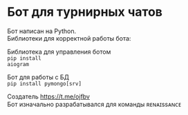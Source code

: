 # Бот для турнирных чатов

Бот написан на Python.<br>
Библиотеки для корректной работы бота:<br>

Библиотека для управления ботом<br>
<code>pip install aiogram</code>

Бот для работы с БД<br>
<code>pip install pymongo[srv]</code>

Создатель https://t.me/ojfbv <br>
Бот изначально разрабатывался для команды ʀᴇɴᴀɪssᴀɴᴄᴇ
